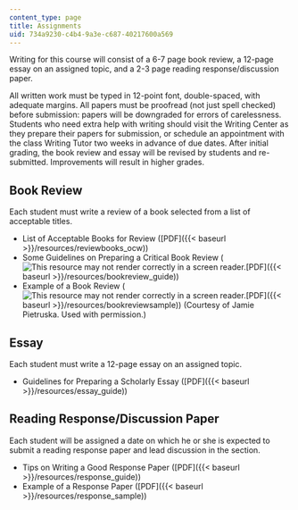 ```yaml
---
content_type: page
title: Assignments
uid: 734a9230-c4b4-9a3e-c687-40217600a569
---
```


Writing for this course will consist of a 6-7 page book review, a 12-page essay on an assigned topic, and a 2-3 page reading response/discussion paper.

All written work must be typed in 12-point font, double-spaced, with adequate margins. All papers must be proofread (not just spell checked) before submission: papers will be downgraded for errors of carelessness. Students who need extra help with writing should visit the Writing Center as they prepare their papers for submission, or schedule an appointment with the class Writing Tutor two weeks in advance of due dates. After initial grading, the book review and essay will be revised by students and re-submitted. Improvements will result in higher grades.

Book Review
-----------

Each student must write a review of a book selected from a list of acceptable titles.

*   List of Acceptable Books for Review ([PDF]({{< baseurl >}}/resources/reviewbooks_ocw))
*   Some Guidelines on Preparing a Critical Book Review (![This resource may not render correctly in a screen reader.](/images/inacessible.gif)[PDF]({{< baseurl >}}/resources/bookreview_guide))
*   Example of a Book Review (![This resource may not render correctly in a screen reader.](/images/inacessible.gif)[PDF]({{< baseurl >}}/resources/bookreviewsample)) (Courtesy of Jamie Pietruska. Used with permission.)

Essay
-----

Each student must write a 12-page essay on an assigned topic.

*   Guidelines for Preparing a Scholarly Essay ([PDF]({{< baseurl >}}/resources/essay_guide))

Reading Response/Discussion Paper
---------------------------------

Each student will be assigned a date on which he or she is expected to submit a reading response paper and lead discussion in the section.

*   Tips on Writing a Good Response Paper ([PDF]({{< baseurl >}}/resources/response_guide))
*   Example of a Response Paper ([PDF]({{< baseurl >}}/resources/response_sample))